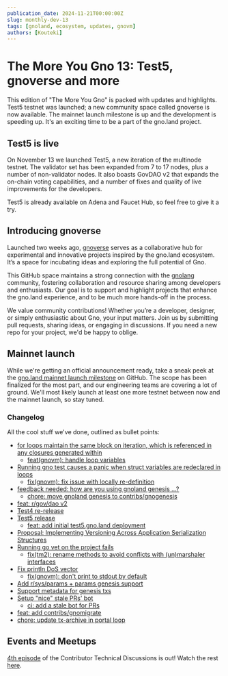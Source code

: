 ```yaml
---
publication_date: 2024-11-21T00:00:00Z
slug: monthly-dev-13
tags: [gnoland, ecosystem, updates, gnovm]
authors: [Kouteki]
---
```


# The More You Gno 13: Test5, gnoverse and more

This edition of "The More You Gno" is packed with updates and highlights. Test5 testnet was launched; a new community space called gnoverse is now available. The mainnet launch milestone is up and the development is speeding up. It's an exciting time to be a part of the gno.land project.

## Test5 is live

On November 13 we launched Test5, a new iteration of the multinode testnet. The validator set has been expanded from 7 to 17 nodes, plus a number of non-validator nodes. It also boasts GovDAO v2 that expands the on-chain voting capabilities, and a number of fixes and quality of live improvements for the developers. 

Test5 is already available on Adena and Faucet Hub, so feel free to give it a try.

## Introducing gnoverse

Launched two weeks ago, [gnoverse](https://github.com/gnoverse) serves as a collaborative hub for experimental and innovative projects inspired by the gno.land ecosystem. It’s a space for incubating ideas and exploring the full potential of Gno.

This GitHub space maintains a strong connection with the [gnolang](https://github.com/gnolang) community, fostering collaboration and resource sharing among developers and enthusiasts. Our goal is to support and highlight projects that enhance the gno.land experience, and to be much more hands-off in the process.

We value community contributions! Whether you’re a developer, designer, or simply enthusiastic about Gno, your input matters. Join us by submitting pull requests, sharing ideas, or engaging in discussions. If you need a new repo for your project, we'd be happy to oblige.

## Mainnet launch

While we're getting an official announcement ready, take a sneak peek at the [gno.land mainnet launch milestone](https://github.com/gnolang/gno/milestone/7) on GitHub. The scope has been finalized for the most part, and our engineering teams are covering a lot of ground. We'll most likely launch at least one more testnet between now and the mainnet launch, so stay tuned.

### Changelog

All the cool stuff we've done, outlined as bullet points:
- [for loops maintain the same block on iteration, which is referenced in any closures generated within](https://github.com/gnolang/gno/issues/1135)
    - [feat(gnovm): handle loop variables](https://github.com/gnolang/gno/pull/2429)
- [Running gno test causes a panic when struct variables are redeclared in loops](https://github.com/gnolang/gno/issues/3013)
    - [fix(gnovm): fix issue with locally re-definition](https://github.com/gnolang/gno/pull/3014)
- [feedback needed: how are you using gnoland genesis ...?](https://github.com/gnolang/gno/issues/2824)
    - [chore: move gnoland genesis to contribs/gnogenesis](https://github.com/gnolang/gno/pull/3041)
- [feat: r/gov/dao v2](https://github.com/gnolang/gno/pull/2581)
- [Test4 re-release](https://github.com/gnolang/gno/issues/3060)
- [Test5 release](https://github.com/gnolang/gno/issues/3061)
    - [feat: add initial test5.gno.land deployment](https://github.com/gnolang/gno/pull/3092)
- [Proposal: Implementing Versioning Across Application Serialization Structures](https://github.com/gnolang/gno/issues/1838)
- [Running go vet on the project fails](https://github.com/gnolang/gno/issues/2954)
    - [fix(tm2): rename methods to avoid conflicts with (un)marshaler interfaces](https://github.com/gnolang/gno/pull/3000)
- [Fix println DoS vector](https://github.com/gnolang/gno/issues/3075)
    - [fix(gnovm): don't print to stdout by default](https://github.com/gnolang/gno/pull/3076)
- [Add r/sys/params + params genesis support](https://github.com/gnolang/gno/pull/3003)
- [Support metadata for genesis txs](https://github.com/gnolang/gno/pull/2941)
- [Setup "nice" stale PRs' bot](https://github.com/gnolang/gno/issues/1445)
    - [ci: add a stale bot for PRs](https://github.com/gnolang/gno/pull/2804)
- [feat: add contribs/gnomigrate](https://github.com/gnolang/gno/pull/3063)
- [chore: update tx-archive in portal loop](https://github.com/gnolang/gno/pull/3064)

## Events and Meetups

[4th episode](https://youtu.be/hRZ7iU4bovM?si=2tOUeuIyiSWxELGv) of the Contributor Technical Discussions is out! Watch the rest [here](https://www.youtube.com/playlist?list=PL7nP7r1QiDktMCdw1ydQo2crM3y6Zk7E4).